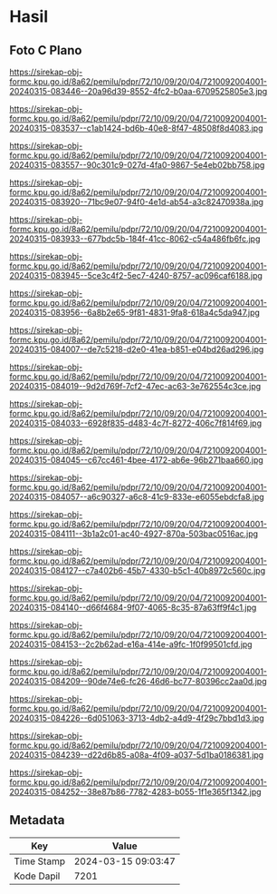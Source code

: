 # Hasil

## Foto C Plano

https://sirekap-obj-formc.kpu.go.id/8a62/pemilu/pdpr/72/10/09/20/04/7210092004001-20240315-083446--20a96d39-8552-4fc2-b0aa-6709525805e3.jpg

https://sirekap-obj-formc.kpu.go.id/8a62/pemilu/pdpr/72/10/09/20/04/7210092004001-20240315-083537--c1ab1424-bd6b-40e8-8f47-48508f8d4083.jpg

https://sirekap-obj-formc.kpu.go.id/8a62/pemilu/pdpr/72/10/09/20/04/7210092004001-20240315-083557--90c301c9-027d-4fa0-9867-5e4eb02bb758.jpg

https://sirekap-obj-formc.kpu.go.id/8a62/pemilu/pdpr/72/10/09/20/04/7210092004001-20240315-083920--71bc9e07-94f0-4e1d-ab54-a3c82470938a.jpg

https://sirekap-obj-formc.kpu.go.id/8a62/pemilu/pdpr/72/10/09/20/04/7210092004001-20240315-083933--677bdc5b-184f-41cc-8062-c54a486fb6fc.jpg

https://sirekap-obj-formc.kpu.go.id/8a62/pemilu/pdpr/72/10/09/20/04/7210092004001-20240315-083945--5ce3c4f2-5ec7-4240-8757-ac096caf6188.jpg

https://sirekap-obj-formc.kpu.go.id/8a62/pemilu/pdpr/72/10/09/20/04/7210092004001-20240315-083956--6a8b2e65-9f81-4831-9fa8-618a4c5da947.jpg

https://sirekap-obj-formc.kpu.go.id/8a62/pemilu/pdpr/72/10/09/20/04/7210092004001-20240315-084007--de7c5218-d2e0-41ea-b851-e04bd26ad296.jpg

https://sirekap-obj-formc.kpu.go.id/8a62/pemilu/pdpr/72/10/09/20/04/7210092004001-20240315-084019--9d2d769f-7cf2-47ec-ac63-3e762554c3ce.jpg

https://sirekap-obj-formc.kpu.go.id/8a62/pemilu/pdpr/72/10/09/20/04/7210092004001-20240315-084033--6928f835-d483-4c7f-8272-406c7f814f69.jpg

https://sirekap-obj-formc.kpu.go.id/8a62/pemilu/pdpr/72/10/09/20/04/7210092004001-20240315-084045--c67cc461-4bee-4172-ab6e-96b271baa660.jpg

https://sirekap-obj-formc.kpu.go.id/8a62/pemilu/pdpr/72/10/09/20/04/7210092004001-20240315-084057--a6c90327-a6c8-41c9-833e-e6055ebdcfa8.jpg

https://sirekap-obj-formc.kpu.go.id/8a62/pemilu/pdpr/72/10/09/20/04/7210092004001-20240315-084111--3b1a2c01-ac40-4927-870a-503bac0516ac.jpg

https://sirekap-obj-formc.kpu.go.id/8a62/pemilu/pdpr/72/10/09/20/04/7210092004001-20240315-084127--c7a402b6-45b7-4330-b5c1-40b8972c560c.jpg

https://sirekap-obj-formc.kpu.go.id/8a62/pemilu/pdpr/72/10/09/20/04/7210092004001-20240315-084140--d66f4684-9f07-4065-8c35-87a63ff9f4c1.jpg

https://sirekap-obj-formc.kpu.go.id/8a62/pemilu/pdpr/72/10/09/20/04/7210092004001-20240315-084153--2c2b62ad-e16a-414e-a9fc-1f0f99501cfd.jpg

https://sirekap-obj-formc.kpu.go.id/8a62/pemilu/pdpr/72/10/09/20/04/7210092004001-20240315-084209--90de74e6-fc26-46d6-bc77-80396cc2aa0d.jpg

https://sirekap-obj-formc.kpu.go.id/8a62/pemilu/pdpr/72/10/09/20/04/7210092004001-20240315-084226--6d051063-3713-4db2-a4d9-4f29c7bbd1d3.jpg

https://sirekap-obj-formc.kpu.go.id/8a62/pemilu/pdpr/72/10/09/20/04/7210092004001-20240315-084239--d22d6b85-a08a-4f09-a037-5d1ba0186381.jpg

https://sirekap-obj-formc.kpu.go.id/8a62/pemilu/pdpr/72/10/09/20/04/7210092004001-20240315-084252--38e87b86-7782-4283-b055-1f1e365f1342.jpg


## Metadata

| Key        | Value               |
| ---------- | ------------------- |
| Time Stamp | 2024-03-15 09:03:47 |
| Kode Dapil | 7201                |



